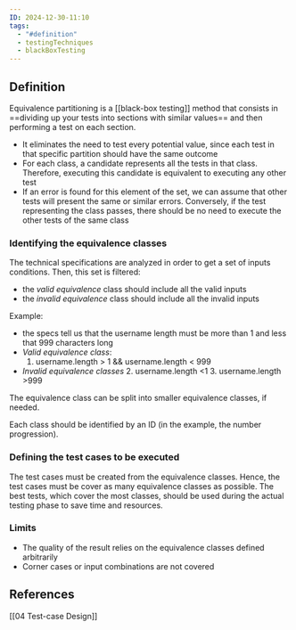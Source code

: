 ```yaml
---
ID: 2024-12-30-11:10
tags:
  - "#definition"
  - testingTechniques
  - blackBoxTesting
---
```

## Definition

Equivalence partitioning is a [[black-box testing]] method that consists in ==dividing up your tests into sections with similar values== and then performing a test on each section.
- It eliminates the need to test every potential value, since each test in that specific partition should have the same outcome
- For each class, a candidate represents all the tests in that class. Therefore, executing this candidate is equivalent to executing any other test
- If an error is found for this element of the set, we can assume that other tests will present the same or similar errors. Conversely, if the test representing the class passes, there should be no need to execute the other tests of the same class

### Identifying the equivalence classes

The technical specifications are analyzed in order to get a set of inputs conditions. Then, this set is filtered:
- the *valid equivalence* class should include all the valid inputs
- the *invalid equivalence* class should include all the invalid inputs

Example:
- the specs tell us that the username length must be more than 1 and less that 999 characters long
- *Valid equivalence class*:
	1. username.length > 1 && username.length < 999
- *Invalid equivalence classes*
	2. username.length <1
	3. username.length >999

The equivalence class can be split into smaller equivalence classes, if needed.

Each class should be identified by an ID (in the example, the number progression).

### Defining the test cases to be executed

The test cases must be created from the equivalence classes. Hence, the test cases must be cover as many equivalence classes as possible. The best tests, which cover the most classes, should be used during the actual testing phase to save time and resources.



### Limits
- The quality of the result relies on the equivalence classes defined arbitrarily
- Corner cases or input combinations are not covered

## References
[[04 Test-case Design]]